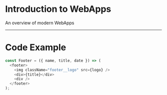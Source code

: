 # Introduction to WebApps

An overview of modern WebApps

---

# Code Example

```javascript
const Footer = ({ name, title, date }) => (
  <footer>
    <img className="footer__logo" src={logo} />
    <div>{title}</div>
    <div />
  </footer>
);
```

